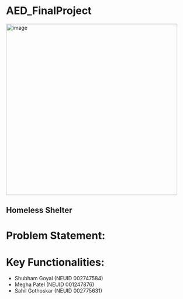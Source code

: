 # AED_FinalProject 

<img width="468" alt="image" src="https://thumbs.dreamstime.com/z/night-shelter-homeless-emergency-housing-night-shelter-homeless-emergency-housing-temporary-residence-people-bums-152370658.jpg">

## Homeless Shelter

# Problem Statement:



# Key Functionalities:




- Shubham Goyal (NEUID 002747584)
- Megha Patel (NEUID 001247876)
- Sahil Gothoskar (NEUID 002775631)



